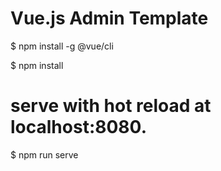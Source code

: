 # Vue.js Admin Template

$ npm install -g @vue/cli

$ npm install

# serve with hot reload at localhost:8080.
$ npm run serve
